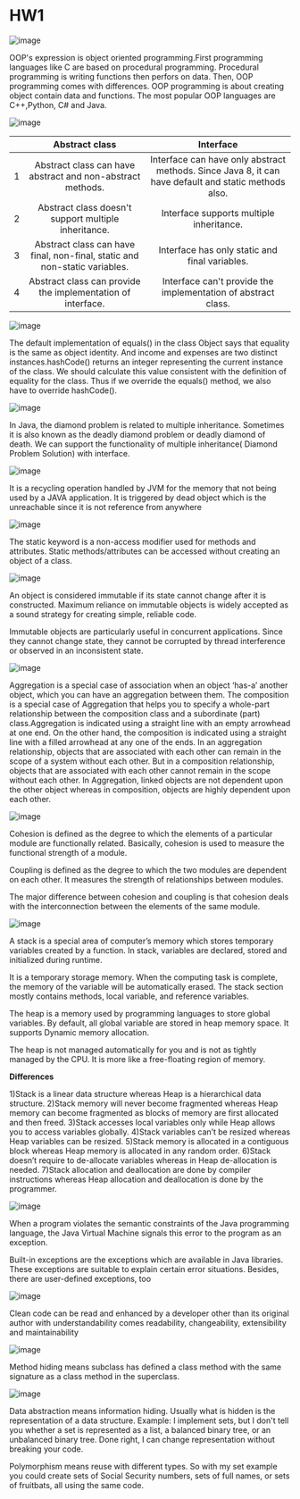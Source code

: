 # HW1
![image](https://user-images.githubusercontent.com/83466117/148700613-ca53fb6e-5e52-4b2e-b0e8-d9bbfb649b1f.png)

     
OOP's expression is object oriented programming.First programming languages like C are based on procedural programming. Procedural programming is writing functions then perfors on data. Then, OOP programming comes with differences. OOP programming is about creating object contain data and functions. 
The most popular OOP languages are C++,Python, C# and Java.


![image](https://user-images.githubusercontent.com/83466117/148700661-a5d6c512-6c47-4c58-881e-3b7d6ad60c49.png)




| |  Abstract class|Interface|
| :--- | :---: | :---: |
| 1 | Abstract class can have abstract and non-abstract methods. | Interface can have only abstract methods. Since Java 8, it can have default and static methods also. |
| 2| Abstract class doesn't support multiple inheritance.	 | Interface supports multiple inheritance. |
| 3|  Abstract class can have final, non-final, static and non-static variables.	 |Interface has only static and final variables. |
|4|Abstract class can provide the implementation of interface.|Interface can't provide the implementation of abstract class.|

![image](https://user-images.githubusercontent.com/83466117/149574479-cb8550f3-fa13-4295-913b-f4bc9daa8e31.png)

The default implementation of equals() in the class Object says that equality is the same as object identity. And income and expenses are two distinct instances.hashCode() returns an integer representing the current instance of the class. We should calculate this value consistent with the definition of equality for the class. Thus if we override the equals() method, we also have to override hashCode().

![image](https://user-images.githubusercontent.com/83466117/149574687-db68f92e-80b6-41c3-bec6-f46f105d5530.png)
 
 In Java, the diamond problem is related to multiple inheritance. Sometimes it is also known as the deadly diamond problem or deadly diamond of death. We can support the functionality of multiple inheritance( Diamond Problem Solution) with interface.

![image](https://user-images.githubusercontent.com/83466117/149575765-b64a02be-6a64-47a7-993f-c7d26770a032.png)


It is a recycling operation handled by JVM for the memory that not being used by a JAVA application. It is triggered by dead object which is the unreachable since it is not reference from anywhere

![image](https://user-images.githubusercontent.com/83466117/149575670-5c3b5688-2017-4908-95f7-77f0358d6b65.png)

The static keyword is a non-access modifier used for methods and attributes. Static methods/attributes can be accessed without creating an object of a class.

![image](https://user-images.githubusercontent.com/83466117/149575826-efed6259-97f9-4937-9685-bf995184c2df.png)

An object is considered immutable if its state cannot change after it is constructed. Maximum reliance on immutable objects is widely accepted as a sound strategy for creating simple, reliable code.

Immutable objects are particularly useful in concurrent applications. Since they cannot change state, they cannot be corrupted by thread interference or observed in an inconsistent state.

![image](https://user-images.githubusercontent.com/83466117/149576531-e500b10a-cc7a-4d81-84a0-15109418d652.png)

Aggregation is a special case of association when an object ‘has-a’ another object, which you can have an aggregation between them. The composition is a special case of Aggregation that helps you to specify a whole-part relationship between the composition class and a subordinate (part) class.Aggregation is indicated using a straight line with an empty arrowhead at one end. On the other hand, the composition is indicated using a straight line with a filled arrowhead at any one of the ends.
In an aggregation relationship, objects that are associated with each other can remain in the scope of a system without each other. But in a composition relationship, objects that are associated with each other cannot remain in the scope without each other.
In Aggregation, linked objects are not dependent upon the other object whereas in composition, objects are highly dependent upon each other.


![image](https://user-images.githubusercontent.com/83466117/149576736-cb967a6a-2428-4216-8137-fc4c0a7a4531.png)

Cohesion is defined as the degree to which the elements of a particular module are functionally related. Basically, cohesion is used to measure the functional strength of a module.

Coupling is defined as the degree to which the two modules are dependent on each other. It measures the strength of relationships between modules.

The major difference between cohesion and coupling is that cohesion deals with the interconnection between the elements of the same module.

![image](https://user-images.githubusercontent.com/83466117/149577340-e2b88a6c-e461-4f29-b692-8c377fdc1dfa.png)

A stack is a special area of computer’s memory which stores temporary variables created by a function. In stack, variables are declared, stored and initialized during runtime.

It is a temporary storage memory. When the computing task is complete, the memory of the variable will be automatically erased. The stack section mostly contains methods, local variable, and reference variables.

The heap is a memory used by programming languages to store global variables. By default, all global variable are stored in heap memory space. It supports Dynamic memory allocation.

The heap is not managed automatically for you and is not as tightly managed by the CPU. It is more like a free-floating region of memory.

**Differences**

1)Stack is a linear data structure whereas Heap is a hierarchical data structure.
2)Stack memory will never become fragmented whereas Heap memory can become fragmented as blocks of memory are first allocated and then freed.
3)Stack accesses local variables only while Heap allows you to access variables globally.
4)Stack variables can’t be resized whereas Heap variables can be resized.
5)Stack memory is allocated in a contiguous block whereas Heap memory is allocated in any random order.
6)Stack doesn’t require to de-allocate variables whereas in Heap de-allocation is needed.
7)Stack allocation and deallocation are done by compiler instructions whereas Heap allocation and deallocation is done by the programmer.

![image](https://user-images.githubusercontent.com/83466117/149577806-f9684fa9-ed09-4be1-bb01-574cf27950d5.png)

When a program violates the semantic constraints of the Java programming language, the Java Virtual Machine signals this error to the program as an exception.

Built-in exceptions are the exceptions which are available in Java libraries. These exceptions are suitable to explain certain error situations. Besides, there are user-defined exceptions, too

![image](https://user-images.githubusercontent.com/83466117/149578590-78ae0cbe-3173-439e-9eed-df40c5b277b6.png)

Clean code can be read and enhanced by a developer other than its original author with understandability comes readability, changeability, extensibility and maintainability

![image](https://user-images.githubusercontent.com/83466117/149578677-4c542e8d-b6d0-4e68-a6f5-bbc03da953f2.png)

Method hiding means subclass has defined a class method with the same signature as a class method in the superclass.

![image](https://user-images.githubusercontent.com/83466117/149578743-0d845217-5cde-4080-af60-82a0d72a2a52.png)

Data abstraction means information hiding. Usually what is hidden is the representation of a data structure. Example: I implement sets, but I don't tell you whether a set is represented as a list, a balanced binary tree, or an unbalanced binary tree. Done right, I can change representation without breaking your code.

Polymorphism means reuse with different types. So with my set example you could create sets of Social Security numbers, sets of full names, or sets of fruitbats, all using the same code.
